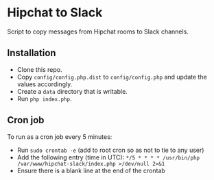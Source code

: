 # Hipchat to Slack

Script to copy messages from Hipchat rooms to Slack channels.

## Installation
- Clone this repo.
- Copy `config/config.php.dist` to `config/config.php` and update the values accordingly.
- Create a `data` directory that is writable.
- Run `php index.php`.

## Cron job
To run as a cron job every 5 minutes:

- Run `sudo crontab -e` (add to root cron so as not to tie to any user)
- Add the following entry (time in UTC):
  `*/5 * * * * /usr/bin/php /var/www/hipchat-slack/index.php >/dev/null 2>&1`
- Ensure there is a blank line at the end of the crontab
